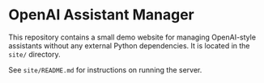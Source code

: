 # OpenAI Assistant Manager

This repository contains a small demo website for managing OpenAI-style assistants without any external Python dependencies. It is located in the `site/` directory.

See `site/README.md` for instructions on running the server.
